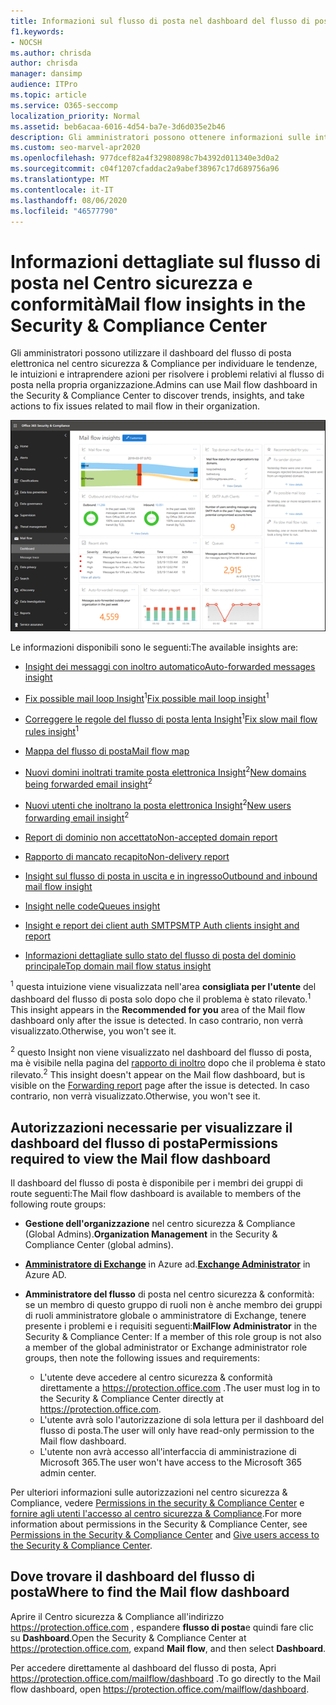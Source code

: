 ```yaml
---
title: Informazioni sul flusso di posta nel dashboard del flusso di posta
f1.keywords:
- NOCSH
ms.author: chrisda
author: chrisda
manager: dansimp
audience: ITPro
ms.topic: article
ms.service: O365-seccomp
localization_priority: Normal
ms.assetid: beb6acaa-6016-4d54-ba7e-3d6d035e2b46
description: Gli amministratori possono ottenere informazioni sulle intuizioni e sui report disponibili nel dashboard del flusso di posta elettronica nel centro sicurezza & Compliance.
ms.custom: seo-marvel-apr2020
ms.openlocfilehash: 977dcef82a4f32980898c7b4392d011340e3d0a2
ms.sourcegitcommit: c04f1207cfaddac2a9abef38967c17d689756a96
ms.translationtype: MT
ms.contentlocale: it-IT
ms.lasthandoff: 08/06/2020
ms.locfileid: "46577790"
---
```

# <a name="mail-flow-insights-in-the-security--compliance-center"></a><span data-ttu-id="45fc5-103">Informazioni dettagliate sul flusso di posta nel Centro sicurezza e conformità</span><span class="sxs-lookup"><span data-stu-id="45fc5-103">Mail flow insights in the Security & Compliance Center</span></span>

<span data-ttu-id="45fc5-104">Gli amministratori possono utilizzare il dashboard del flusso di posta elettronica nel centro sicurezza & Compliance per individuare le tendenze, le intuizioni e intraprendere azioni per risolvere i problemi relativi al flusso di posta nella propria organizzazione.</span><span class="sxs-lookup"><span data-stu-id="45fc5-104">Admins can use Mail flow dashboard in the Security & Compliance Center to discover trends, insights, and take actions to fix issues related to mail flow in their organization.</span></span>

![Dashboard del flusso di posta elettronica nel centro sicurezza & Compliance](../../media/mail-flow-dashboard-v2.png)

<span data-ttu-id="45fc5-106">Le informazioni disponibili sono le seguenti:</span><span class="sxs-lookup"><span data-stu-id="45fc5-106">The available insights are:</span></span>

- [<span data-ttu-id="45fc5-107">Insight dei messaggi con inoltro automatico</span><span class="sxs-lookup"><span data-stu-id="45fc5-107">Auto-forwarded messages insight</span></span>](mfi-auto-forwarded-messages-report.md)

- <span data-ttu-id="45fc5-108">[Fix possible mail loop Insight](mfi-mail-loop-insight.md)<sup>1</sup></span><span class="sxs-lookup"><span data-stu-id="45fc5-108">[Fix possible mail loop insight](mfi-mail-loop-insight.md)<sup>1</sup></span></span>

- <span data-ttu-id="45fc5-109">[Correggere le regole del flusso di posta lenta Insight](mfi-slow-mail-flow-rules-insight.md)<sup>1</sup></span><span class="sxs-lookup"><span data-stu-id="45fc5-109">[Fix slow mail flow rules insight](mfi-slow-mail-flow-rules-insight.md)<sup>1</sup></span></span>

- [<span data-ttu-id="45fc5-110">Mappa del flusso di posta</span><span class="sxs-lookup"><span data-stu-id="45fc5-110">Mail flow map</span></span>](mfi-mail-flow-map-report.md)

- <span data-ttu-id="45fc5-111">[Nuovi domini inoltrati tramite posta elettronica Insight](mfi-new-domains-being-forwarded-email.md)<sup>2</sup></span><span class="sxs-lookup"><span data-stu-id="45fc5-111">[New domains being forwarded email insight](mfi-new-domains-being-forwarded-email.md)<sup>2</sup></span></span>

- <span data-ttu-id="45fc5-112">[Nuovi utenti che inoltrano la posta elettronica Insight](mfi-new-users-forwarding-email.md)<sup>2</sup></span><span class="sxs-lookup"><span data-stu-id="45fc5-112">[New users forwarding email insight](mfi-new-users-forwarding-email.md)<sup>2</sup></span></span>

- [<span data-ttu-id="45fc5-113">Report di dominio non accettato</span><span class="sxs-lookup"><span data-stu-id="45fc5-113">Non-accepted domain report</span></span>](mfi-non-accepted-domain-report.md)

- [<span data-ttu-id="45fc5-114">Rapporto di mancato recapito</span><span class="sxs-lookup"><span data-stu-id="45fc5-114">Non-delivery report</span></span>](mfi-non-delivery-report.md)

- [<span data-ttu-id="45fc5-115">Insight sul flusso di posta in uscita e in ingresso</span><span class="sxs-lookup"><span data-stu-id="45fc5-115">Outbound and inbound mail flow insight</span></span>](mfi-outbound-and-inbound-mail-flow.md)

- [<span data-ttu-id="45fc5-116">Insight nelle code</span><span class="sxs-lookup"><span data-stu-id="45fc5-116">Queues insight</span></span>](mfi-queue-alerts-and-queues.md)

- [<span data-ttu-id="45fc5-117">Insight e report dei client auth SMTP</span><span class="sxs-lookup"><span data-stu-id="45fc5-117">SMTP Auth clients insight and report</span></span>](mfi-smtp-auth-clients-report.md)

- [<span data-ttu-id="45fc5-118">Informazioni dettagliate sullo stato del flusso di posta del dominio principale</span><span class="sxs-lookup"><span data-stu-id="45fc5-118">Top domain mail flow status insight</span></span>](mfi-domain-mail-flow-status-insight.md)

<span data-ttu-id="45fc5-119"><sup>1</sup> questa intuizione viene visualizzata nell'area **consigliata per l'utente** del dashboard del flusso di posta solo dopo che il problema è stato rilevato.</span><span class="sxs-lookup"><span data-stu-id="45fc5-119"><sup>1</sup> This insight appears in the **Recommended for you** area of the Mail flow dashboard only after the issue is detected.</span></span> <span data-ttu-id="45fc5-120">In caso contrario, non verrà visualizzato.</span><span class="sxs-lookup"><span data-stu-id="45fc5-120">Otherwise, you won't see it.</span></span>

<span data-ttu-id="45fc5-121"><sup>2</sup> questo Insight non viene visualizzato nel dashboard del flusso di posta, ma è visibile nella pagina del [rapporto di inoltro](view-mail-flow-reports.md#forwarding-report) dopo che il problema è stato rilevato.</span><span class="sxs-lookup"><span data-stu-id="45fc5-121"><sup>2</sup> This insight doesn't appear on the Mail flow dashboard, but is visible on the [Forwarding report](view-mail-flow-reports.md#forwarding-report) page after the issue is detected.</span></span> <span data-ttu-id="45fc5-122">In caso contrario, non verrà visualizzato.</span><span class="sxs-lookup"><span data-stu-id="45fc5-122">Otherwise, you won't see it.</span></span>

## <a name="permissions-required-to-view-the-mail-flow-dashboard"></a><span data-ttu-id="45fc5-123">Autorizzazioni necessarie per visualizzare il dashboard del flusso di posta</span><span class="sxs-lookup"><span data-stu-id="45fc5-123">Permissions required to view the Mail flow dashboard</span></span>

<span data-ttu-id="45fc5-124">Il dashboard del flusso di posta è disponibile per i membri dei gruppi di route seguenti:</span><span class="sxs-lookup"><span data-stu-id="45fc5-124">The Mail flow dashboard is available to members of the following route groups:</span></span>

- <span data-ttu-id="45fc5-125">**Gestione dell'organizzazione** nel centro sicurezza & Compliance (Global Admins).</span><span class="sxs-lookup"><span data-stu-id="45fc5-125">**Organization Management** in the Security & Compliance Center (global admins).</span></span>

- <span data-ttu-id="45fc5-126">**[Amministratore di Exchange](https://docs.microsoft.com/azure/active-directory/users-groups-roles/directory-assign-admin-roles#exchange-administrator)** in Azure ad.</span><span class="sxs-lookup"><span data-stu-id="45fc5-126">**[Exchange Administrator](https://docs.microsoft.com/azure/active-directory/users-groups-roles/directory-assign-admin-roles#exchange-administrator)** in Azure AD.</span></span>

- <span data-ttu-id="45fc5-127">**Amministratore del flusso** di posta nel centro sicurezza & conformità: se un membro di questo gruppo di ruoli non è anche membro dei gruppi di ruoli amministratore globale o amministratore di Exchange, tenere presente i problemi e i requisiti seguenti:</span><span class="sxs-lookup"><span data-stu-id="45fc5-127">**MailFlow Administrator** in the Security & Compliance Center: If a member of this role group is not also a member of the global administrator or Exchange administrator role groups, then note the following issues and requirements:</span></span>

  - <span data-ttu-id="45fc5-128">L'utente deve accedere al centro sicurezza & conformità direttamente a <https://protection.office.com> .</span><span class="sxs-lookup"><span data-stu-id="45fc5-128">The user must log in to the Security & Compliance Center directly at <https://protection.office.com>.</span></span>
  - <span data-ttu-id="45fc5-129">L'utente avrà solo l'autorizzazione di sola lettura per il dashboard del flusso di posta.</span><span class="sxs-lookup"><span data-stu-id="45fc5-129">The user will only have read-only permission to the Mail flow dashboard.</span></span>
  - <span data-ttu-id="45fc5-130">L'utente non avrà accesso all'interfaccia di amministrazione di Microsoft 365.</span><span class="sxs-lookup"><span data-stu-id="45fc5-130">The user won't have access to the Microsoft 365 admin center.</span></span>

<span data-ttu-id="45fc5-131">Per ulteriori informazioni sulle autorizzazioni nel centro sicurezza & Compliance, vedere [Permissions in the security & Compliance Center](permissions-in-the-security-and-compliance-center.md) e [fornire agli utenti l'accesso al centro sicurezza & Compliance](grant-access-to-the-security-and-compliance-center.md).</span><span class="sxs-lookup"><span data-stu-id="45fc5-131">For more information about permissions in the Security & Compliance Center, see [Permissions in the Security & Compliance Center](permissions-in-the-security-and-compliance-center.md) and [Give users access to the Security & Compliance Center](grant-access-to-the-security-and-compliance-center.md).</span></span>

## <a name="where-to-find-the-mail-flow-dashboard"></a><span data-ttu-id="45fc5-132">Dove trovare il dashboard del flusso di posta</span><span class="sxs-lookup"><span data-stu-id="45fc5-132">Where to find the Mail flow dashboard</span></span>

<span data-ttu-id="45fc5-133">Aprire il Centro sicurezza & Compliance all'indirizzo <https://protection.office.com> , espandere **flusso di posta**e quindi fare clic su **Dashboard**.</span><span class="sxs-lookup"><span data-stu-id="45fc5-133">Open the Security & Compliance Center at <https://protection.office.com>, expand **Mail flow**, and then select **Dashboard**.</span></span>

<span data-ttu-id="45fc5-134">Per accedere direttamente al dashboard del flusso di posta, Apri <https://protection.office.com/mailflow/dashboard> .</span><span class="sxs-lookup"><span data-stu-id="45fc5-134">To go directly to the Mail flow dashboard, open <https://protection.office.com/mailflow/dashboard>.</span></span>
